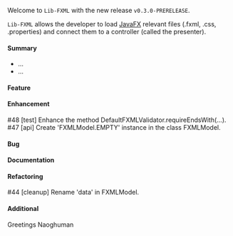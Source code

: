 Welcome to `Lib-FXML` with the new release `v0.3.0-PRERELEASE`.

`Lib-FXML` allows the developer to load [JavaFX] relevant files (.fxml, .css, .properties) 
and connect them to a controller (called the presenter).



#### Summary
* ...
* ...



#### Feature



#### Enhancement
#48 [test] Enhance the method DefaultFXMLValidator.requireEndsWith(...).
#47 [api] Create 'FXMLModel.EMPTY' instance in the class FXMLModel.



#### Bug



#### Documentation



#### Refactoring
#44 [cleanup] Rename 'data' in FXMLModel.



#### Additional



Greetings
Naoghuman



[//]: # (Issues which will be integrated in this release)



[//]: # (Links)
[JavaFX]:http://docs.oracle.com/javase/8/javase-clienttechnologies.htm

